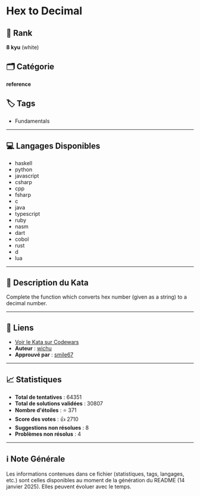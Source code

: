 # Hex to Decimal

## 🏅 Rank
**8 kyu** (white)

## 🗂️ Catégorie
**reference**

## 🏷️ Tags
- Fundamentals

---

## 💻 Langages Disponibles
- haskell
- python
- javascript
- csharp
- cpp
- fsharp
- c
- java
- typescript
- ruby
- nasm
- dart
- cobol
- rust
- d
- lua

---

## 📜 Description du Kata

Complete the function which converts hex number (given as a string) to a decimal number.

---

## 🔗 Liens
- [Voir le Kata sur Codewars](https://www.codewars.com/kata/57a4d500e298a7952100035d)
- **Auteur** : [wichu](https://www.codewars.com/users/wichu)
- **Approuvé par** : [smile67](https://www.codewars.com/users/smile67)

---

## 📈 Statistiques
- **Total de tentatives** : 64351
- **Total de solutions validées** : 30807
- **Nombre d'étoiles** : ⭐ 371
- **Score des votes** : 👍 2710
- **Suggestions non résolues** : 8
- **Problèmes non résolus** : 4

---

## ℹ️ Note Générale
Les informations contenues dans ce fichier (statistiques, tags, langages, etc.) sont celles disponibles au moment de la génération du README (14 janvier 2025). Elles peuvent évoluer avec le temps.
